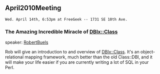 ## April2010Meeting

    Wed. April 14th, 6:53pm at FreeGeek -- 1731 SE 10th Ave.

### The Amazing Incredible Miracle of [DBIx::Class](http://search.cpan.org/dist/DBIx-Class)

speaker: [RobertBuels](/RobertBuels)

Rob will give an introduction to and overview of [DBIx::Class](http://search.cpan.org/dist/DBIx-Class).  It's an object-relational mapping framework, much better than the old Class::DBI, and it will make your life easier if you are currently writing a lot of SQL in your Perl.
